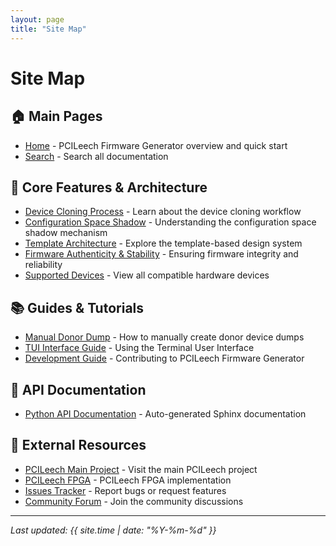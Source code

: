 ```yaml
---
layout: page
title: "Site Map"
---
```


# Site Map

## 🏠 Main Pages

- [Home](/) - PCILeech Firmware Generator overview and quick start
- [Search](/search) - Search all documentation

## 🔧 Core Features & Architecture

- [Device Cloning Process](device-cloning) - Learn about the device cloning workflow
- [Configuration Space Shadow](config-space-shadow) - Understanding the configuration space shadow mechanism  
- [Template Architecture](template-architecture) - Explore the template-based design system
- [Firmware Authenticity & Stability](firmware-uniqueness) - Ensuring firmware integrity and reliability
- [Supported Devices](supported-devices) - View all compatible hardware devices

## 📚 Guides & Tutorials

- [Manual Donor Dump](manual-donor-dump) - How to manually create donor device dumps
- [TUI Interface Guide](tui-readme) - Using the Terminal User Interface
- [Development Guide](development) - Contributing to PCILeech Firmware Generator

## 📖 API Documentation

- [Python API Documentation](docs/) - Auto-generated Sphinx documentation

## 🔗 External Resources

- [PCILeech Main Project](https://github.com/ufrisk/pcileech) - Visit the main PCILeech project
- [PCILeech FPGA](https://github.com/ufrisk/pcileech-fpga) - PCILeech FPGA implementation
- [Issues Tracker](https://github.com/ramseymcgrath/PCILeechFWGenerator/issues) - Report bugs or request features
- [Community Forum](https://github.com/ramseymcgrath/PCILeechFWGenerator/discussions) - Join the community discussions

---

*Last updated: {{ site.time | date: "%Y-%m-%d" }}*
